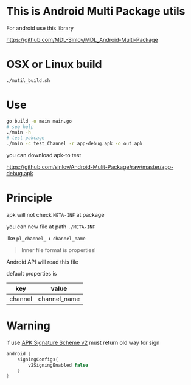 # This is Android Multi Package utils

For android use this library

https://github.com/MDL-Sinlov/MDL_Android-Multi-Package

# OSX or Linux build

```sh
./mutil_build.sh
```

# Use

```sh
go build -o main main.go
# see help
./main -h
# test pakcage
./main -c test_Channel -r app-debug.apk -o out.apk
```

you can download apk-to test

https://github.com/sinlov/Android-Mulit-Package/raw/master/app-debug.apk

# Principle

apk will not check `META-INF` at package

you can new file at path `./META-INF`

like `pl_channel_` + `channel_name`

> Inner file format is properties!

Android API will read this file

default properties is

|key|value|
|---|-----|
|channel|channel_name|

# Warning

if use [﻿APK Signature Scheme v2](https://source.android.com/security/apksigning/v2.html)
must return old way for sign

```gradle
android {
    ﻿signingConfigs{
        ﻿v2SigningEnabled false
    }
}
```
